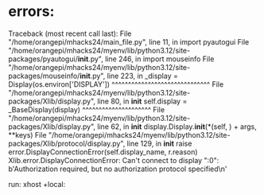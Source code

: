 # errors:
Traceback (most recent call last):
  File "/home/orangepi/mhacks24/main_file.py", line 11, in <module>
    import pyautogui
  File "/home/orangepi/mhacks24/myenv/lib/python3.12/site-packages/pyautogui/__init__.py", line 246, in <module>
    import mouseinfo
  File "/home/orangepi/mhacks24/myenv/lib/python3.12/site-packages/mouseinfo/__init__.py", line 223, in <module>
    _display = Display(os.environ['DISPLAY'])
               ^^^^^^^^^^^^^^^^^^^^^^^^^^^^^^
  File "/home/orangepi/mhacks24/myenv/lib/python3.12/site-packages/Xlib/display.py", line 80, in __init__
    self.display = _BaseDisplay(display)
                   ^^^^^^^^^^^^^^^^^^^^^
  File "/home/orangepi/mhacks24/myenv/lib/python3.12/site-packages/Xlib/display.py", line 62, in __init__
    display.Display.__init__(*(self, ) + args, **keys)
  File "/home/orangepi/mhacks24/myenv/lib/python3.12/site-packages/Xlib/protocol/display.py", line 129, in __init__
    raise error.DisplayConnectionError(self.display_name, r.reason)
Xlib.error.DisplayConnectionError: Can't connect to display ":0": b'Authorization required, but no authorization protocol specified\n'

run: xhost +local: